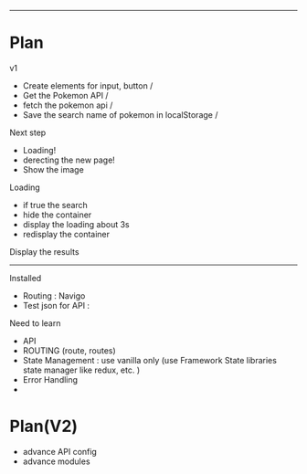 
---

# Plan
v1
- Create elements for input, button /
- Get the Pokemon API / 
- fetch the pokemon api / 
- Save the search name of pokemon in localStorage /

Next step 

- Loading! 
- derecting the new page!
- Show the image


Loading 

- if true the search 
- hide the container
- display the loading about 3s
- redisplay the container

Display the results


---



Installed 

- Routing : Navigo 
- Test json for API : 


Need to learn 

- API
- ROUTING (route, routes)
- State Management : use vanilla only (use Framework State libraries state manager like redux, etc. )
- Error Handling
- 


# Plan(V2)

- advance API config
- advance modules 
